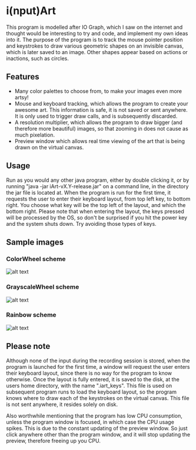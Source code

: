 # i(nput)Art
This program is modelled after IO Graph, which I saw on the internet and thought would be interesting to try and code, and implement my own ideas into it. The purpose of the program is to track the mouse pointer position and keystrokes to draw various geometric shapes on an invisible canvas, which is later saved to an image. Other shapes appear based on actions or inactions, such as circles.

## Features
- Many color palettes to choose from, to make your images even more artsy!
- Mouse and keyboard tracking, which allows the program to create your awesome art. This information is safe, it is not saved or sent anywhere. It is only used to trigger draw calls, and is subsequently discarded.
- A resolution multiplier, which allows the program to draw bigger (and therefore more beautiful) images, so that zooming in does not cause as much pixelation.
- Preview window which allows real time viewing of the art that is being drawn on the virtual canvas.

## Usage

Run as you would any other java program, either by double clicking it, or by running "java -jar iArt-vX.Y-release.jar" on a command line, in the directory the jar file is located at. When the program is run for the first time, it requests the user to enter their keyboard layout, from top left key, to bottom right. You choose what key will be the top left of the layout, and which the bottom right. Please note that when entering the layout, the keys pressed will be processed by the OS, so don't be surprised if you hit the power key and the system shuts down. Try avoiding those types of keys.

## Sample images

### ColorWheel scheme
![alt text](https://raw.githubusercontent.com/nanoandrew4/iArt/master/sample_art/colorwheel.png "ColorWheel scheme demo")

### GrayscaleWheel scheme
![alt text](https://raw.githubusercontent.com/nanoandrew4/iArt/master/sample_art/grayscalewheel.png "GrayscaleWheel scheme demo")

### Rainbow scheme
![alt text](https://raw.githubusercontent.com/nanoandrew4/iArt/master/sample_art/rainbow.png "Rainbow scheme demo")

## Please note
Although none of the input during the recording session is stored, when the program is launched for the first time, a window will request the user enters their keyboard layout, since there is no way for the program to know otherwise. Once the layout is fully entered, it is saved to the disk, at the users home directory, with the name ".iart_keys". This file is used on subsequent program runs to load the keyboard layout, so the program knows where to draw each of the keystrokes on the virtual canvas. This file is not sent anywhere, it resides solely on disk.

Also worthwhile mentioning that the program has low CPU consumption, unless the program window is focused, in which case the CPU usage spikes. This is due to the constant updating of the preview window. So just click anywhere other than the program window, and it will stop updating the preview, therefore freeing up you CPU.
